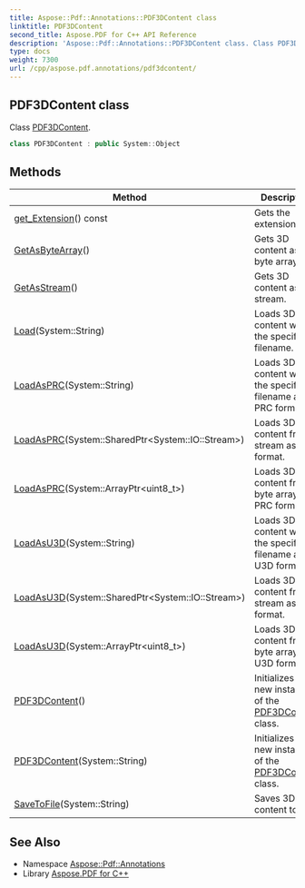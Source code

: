```yaml
---
title: Aspose::Pdf::Annotations::PDF3DContent class
linktitle: PDF3DContent
second_title: Aspose.PDF for C++ API Reference
description: 'Aspose::Pdf::Annotations::PDF3DContent class. Class PDF3DContent in C++.'
type: docs
weight: 7300
url: /cpp/aspose.pdf.annotations/pdf3dcontent/
---
```

## PDF3DContent class


Class [PDF3DContent](./).

```cpp
class PDF3DContent : public System::Object
```

## Methods

| Method | Description |
| --- | --- |
| [get_Extension](./get_extension/)() const | Gets the extension . |
| [GetAsByteArray](./getasbytearray/)() | Gets 3D content as byte array. |
| [GetAsStream](./getasstream/)() | Gets 3D content as stream. |
| [Load](./load/)(System::String) | Loads 3D content with the specified filename. |
| [LoadAsPRC](./loadasprc/)(System::String) | Loads 3D content with the specified filename as PRC format. |
| [LoadAsPRC](./loadasprc/)(System::SharedPtr\<System::IO::Stream\>) | Loads 3D content from stream as PRC format. |
| [LoadAsPRC](./loadasprc/)(System::ArrayPtr\<uint8_t\>) | Loads 3D content from byte array as PRC format. |
| [LoadAsU3D](./loadasu3d/)(System::String) | Loads 3D content with the specified filename as U3D format. |
| [LoadAsU3D](./loadasu3d/)(System::SharedPtr\<System::IO::Stream\>) | Loads 3D content from stream as U3D format. |
| [LoadAsU3D](./loadasu3d/)(System::ArrayPtr\<uint8_t\>) | Loads 3D content from byte array as U3D format. |
| [PDF3DContent](./pdf3dcontent/)() | Initializes a new instance of the [PDF3DContent](./) class. |
| [PDF3DContent](./pdf3dcontent/)(System::String) | Initializes a new instance of the [PDF3DContent](./) class. |
| [SaveToFile](./savetofile/)(System::String) | Saves 3D content to file. |
## See Also

* Namespace [Aspose::Pdf::Annotations](../)
* Library [Aspose.PDF for C++](../../)
